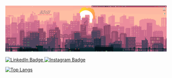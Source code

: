 ![Header](https://github.com/Erdauit/erdauit/blob/main/assets/gifs-aesthetic-wallpaper-para-desktop-e-mobile-14.gif)

<div id="badges", allign = "center">
  <a href="https://www.linkedin.com/in/erdauit-torekhan-61725a238/">
    <img src="https://img.shields.io/badge/LinkedIn-blue?style=for-the-badge&logo=linkedin&logoColor=white" alt="LinkedIn Badge"/>
  </a>
  <a href="https://www.instagram.com/erdauttt/">
    <img src="https://img.shields.io/badge/instagram-blue?style=for-the-badge&logo=twitter&logoColor=white" alt="Instagram Badge"/>
  </a>
</div>




[![Top Langs](https://github-readme-stats.vercel.app/api/top-langs/?username=erdauit&layout=compact)](https://github.com/erdauit/github-readme-stats)
